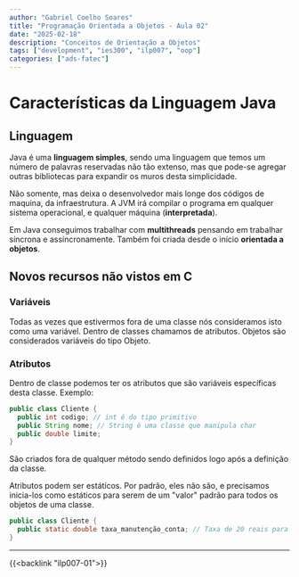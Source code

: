 ```yaml
---
author: "Gabriel Coelho Soares"
title: "Programação Orientada a Objetos - Aula 02"
date: "2025-02-18"
description: "Conceitos de Orientação a Objetos"
tags: ["development", "ies300", "ilp007", "oop"]
categories: ["ads-fatec"]
---
```

# Características da Linguagem Java

## Linguagem

Java é uma **linguagem simples**, sendo uma linguagem
que temos um número de palavras reservadas não tão
extenso, mas que pode-se agregar outras bibliotecas
para expandir os muros desta simplicidade.

Não somente, mas deixa o desenvolvedor mais longe
dos códigos de maquina, da infraestrutura. A
JVM irá compilar o programa em qualquer sistema
operacional, e qualquer máquina (**interpretada**).

Em Java conseguimos trabalhar com **multithreads**
pensando em trabalhar síncrona e assíncronamente.
Também foi criada desde o início **orientada a
objetos**.

## Novos recursos não vistos em C

### Variáveis

Todas as vezes que estivermos fora de uma classe
nós consideramos isto como uma variável. Dentro
de classes chamamos de atributos. Objetos são
considerados variáveis do tipo Objeto.

### Atributos

Dentro de classe podemos ter os atributos que
são variáveis específicas desta classe. Exemplo:

```java
public class Cliente {
  public int codigo; // int é do tipo primitivo
  public String nome; // String é uma classe que manipula char
  public double limite; 
}
```

São criados fora de qualquer método sendo
definidos logo após a definição da classe.

Atributos podem ser estáticos. Por padrão, eles
não são, e precisamos inicia-los como estáticos
para serem de um "valor" padrão para todos
os objetos de uma classe.

```java
public class Cliente {
  public static double taxa_manutenção_conta; // Taxa de 20 reais para todos os objetos dessa classe
}
```

----------

{{<backlink "ilp007-01">}}
